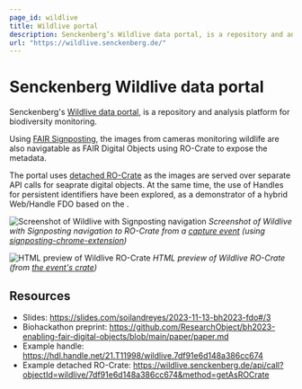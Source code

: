 ```yaml
---
page_id: wildlive
title: Wildlive portal
description: Senckenberg’s Wildlive data portal, is a repository and analysis platform for biodiversity monitoring.
url: "https://wildlive.senckenberg.de/"
---
```


# Senckenberg Wildlive data portal

Senckenberg's [Wildlive data portal](https://wildlive.senckenberg.de/), is a repository and analysis platform for biodiversity monitoring. 

Using [FAIR Signposting](https://signposting.org/FAIR/), the images from cameras monitoring wildlife are also navigatable as FAIR Digital Objects using RO-Crate to expose the  metadata. 

The portal uses [detached RO-Crate](https://www.researchobject.org/ro-crate/1.2-DRAFT/structure.html#detached-ro-crate) as the images are served over separate API calls for seaprate digital objects. At the same time, the use of Handles for persistent identifiers have been explored, as a demonstrator of a hybrid Web/Handle FDO based on the .

![Screenshot of Wildlive with Signposting navigation](../assets/img/wildlive/signposting.png)
_Screenshot of Wildlive with Signposting navigation to RO-Crate from a [capture event](https://wildlive.senckenberg.de/captureevent/wildlive/7df91e6d148a386cc674) (using [signposting-chrome-extension](https://github.com/SandyRogers/signposting-chrome-extension))_

![HTML preview of Wildlive RO-Crate](../assets/img/wildlive/ro-crate-preview.png)
_HTML preview of Wildlive RO-Crate (from [the event's crate](https://wildlive.senckenberg.de/api/call?objectId=wildlive/7df91e6d148a386cc674&method=getAsROCrate))_ 

## Resources

* Slides: <https://slides.com/soilandreyes/2023-11-13-bh2023-fdo#/3>
* Biohackathon preprint: <https://github.com/ResearchObject/bh2023-enabling-fair-digital-objects/blob/main/paper/paper.md>
* Example handle: <https://hdl.handle.net/21.T11998/wildlive.7df91e6d148a386cc674>
* Example detached RO-Crate: <https://wildlive.senckenberg.de/api/call?objectId=wildlive/7df91e6d148a386cc674&method=getAsROCrate>

<!--
[![wildlive logo](../assets/img/wildlive.svg)](https://wildlive.org/)

[wildlive](https://reliance.rohub.org/) (EXAMPLE-ACRONYM), is a...

wildlive uses RO-Crate for ... as ....

wildlive works with Project X, .....




## RO-Crate in wildlive

(Show practically how RO-Crate is used, link to profile of RO-Crate, etc.)

The wildlive API supports [RO-Crate export](http://wildlive.org/docs/ro-crate) as...

wildlive also plans to do...

wildlive:
```
curl -H "Accept: application/ld+json" https://wildlive.com/ro-crate/a72f314d

{
  "@context": { … },
  "@graph": [
   …
    {
      "@id": "./",
      "hasPart": […],
      "@type": "Dataset",
    }
   …
}
```


## Resources

* [wildlive Homepage](https://wildlive.org/)
* [wildlive documentation](https://wildlive.org/docs/)
* [RO-Crate profile for wildlive](https://wildlive.org/crate-profile)
* [wildlive Tutorials](https://wildlive.org/docs/tutorial)
* [wildlive presentation](http://wildlive.org/)

## Publications

Alice Land, Bob Bunny (2020):  
**wildlive and RO-Crate**.  
_wildlive Journal_ **0**(1)
<https://doi.org/10.1234/wildlive>  
[[preprint](http://wildlive.com/preprint.pdf)]

-->
